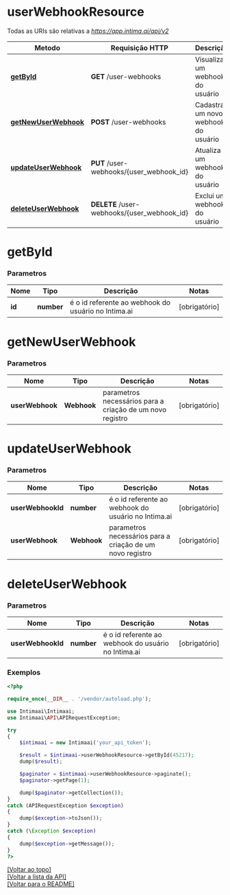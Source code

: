 # **userWebhookResource**

Todas as URIs são relativas a *https://app.intima.ai/api/v2*

Metodo | Requisição HTTP | Descrição
------------- | ------------- | -------------
[**getById**](userWebhookResource.md#getById) | **GET** /user-webhooks | Visualiza um webhook do usuário
[**getNewUserWebhook**](userWebhookResource.md#getNewUserWebhook) | **POST** /user-webhooks | Cadastra um novo webhook do usuário
[**updateUserWebhook**](userWebhookResource.md#updateUserWebhook) | **PUT** /user-webhooks/{user_webhook_id} | Atualiza um webhook do usuário
[**deleteUserWebhook**](userWebhookResource.md#deleteUserWebhook) | **DELETE** /user-webhooks/{user_webhook_id} | Exclui um webhook do usuário

# **getById**

### Parametros

Nome | Tipo | Descrição | Notas
------------- | ------------- | ------------- | -------------
**id** | **number**| é o id referente ao webhook do usuário no Intima.ai | [obrigatório]

# **getNewUserWebhook**

### Parametros

Nome | Tipo | Descrição | Notas
------------- | ------------- | ------------- | -------------
**userWebhook** | **Webhook**| parametros necessários para a criação de um novo registro | [obrigatório]

# **updateUserWebhook**

### Parametros

Nome | Tipo | Descrição | Notas
------------- | ------------- | ------------- | -------------
**userWebhookId** | **number**| é o id referente ao webhook do usuário no Intima.ai | [obrigatório]
**userWebhook** | **Webhook**| parametros necessários para a criação de um novo registro | [obrigatório]

# **deleteUserWebhook**

### Parametros

Nome | Tipo | Descrição | Notas
------------- | ------------- | ------------- | -------------
**userWebhookId** | **number**| é o id referente ao webhook do usuário no Intima.ai | [obrigatório]

### Exemplos
```php
<?php

require_once(__DIR__ . '/vendor/autoload.php');

use Intimaai\Intimaai;
use Intimaai\API\APIRequestException;

try 
{
    $intimaai = new Intimaai('your_api_token');

    $result = $intimaai->userWebhookResource->getById(45217);
    dump($result);

    $paginator = $intimaai->userWebhookResource->paginate();
    $paginator->getPage(1);

    dump($paginator->getCollection());
}
catch (APIRequestException $exception)
{
    dump($exception->toJson());
}
catch (\Exception $exception)
{
    dump($exception->getMessage());
}
?>
```

[[Voltar ao topo]](#)        
[[Voltar a lista da API]](../../README.md#Documentação-para-os-Endpoints-da-API)    
[[Voltar para o README]](../../README.md#Intima.ai---SDK-NodeJS)

